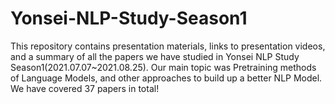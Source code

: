 # Yonsei-NLP-Study-Season1
This repository contains presentation materials, links to presentation videos, and a summary of all the papers we have studied in Yonsei NLP Study Season1(2021.07.07~2021.08.25). Our main topic was Pretraining methods of  Language Models, and other approaches to build up a better NLP Model. We have covered 37 papers in total!
